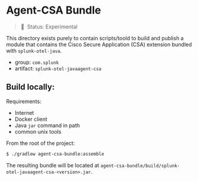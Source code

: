
# Agent-CSA Bundle

> :construction: &nbsp;Status: Experimental

This directory exists purely to contain scripts/toold to build
and publish a module that contains the Cisco Secure Application (CSA)
extension bundled with `splunk-otel-java`.

* group: `com.splunk`
* artifact: `splunk-otel-javaagent-csa`

## Build locally:

Requirements:
* Internet
* Docker client
* Java `jar` command in path
* common unix tools

From the root of the project:

```bash
$ ./gradlew agent-csa-bundle:assemble
```

The resulting bundle will be located at 
`agent-csa-bundle/build/splunk-otel-javaagent-csa-<version>.jar`.
